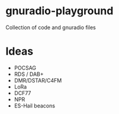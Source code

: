 # gnuradio-playground
Collection of code and gnuradio files

# Ideas

* POCSAG
* RDS / DAB+
* DMR/DSTAR/C4FM
* LoRa
* DCF77
* NPR
* ES-Hail beacons
